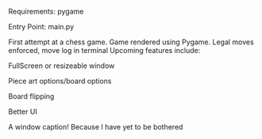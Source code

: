 Requirements:
pygame

Entry Point:
main.py

First attempt at a chess game. Game rendered using Pygame. Legal moves enforced, move log in terminal Upcoming features include:

FullScreen or resizeable window

Piece art options/board options

Board flipping

Better UI

A window caption! Because I have yet to be bothered
